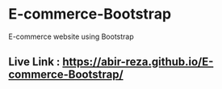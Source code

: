 # E-commerce-Bootstrap
E-commerce website using Bootstrap

## Live Link :  https://abir-reza.github.io/E-commerce-Bootstrap/
